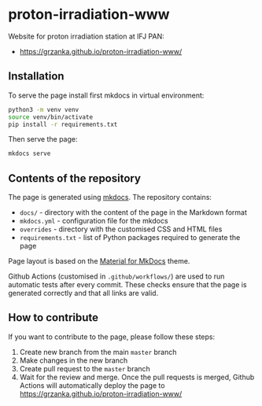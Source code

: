 # proton-irradiation-www
Website for proton irradiation station at IFJ PAN:
  - https://grzanka.github.io/proton-irradiation-www/

## Installation

To serve the page install first mkdocs in virtual environment:

```bash
python3 -m venv venv
source venv/bin/activate
pip install -r requirements.txt
```

Then serve the page:

```bash
mkdocs serve
```

## Contents of the repository

The page is generated using [mkdocs](https://www.mkdocs.org/). The repository contains:
- `docs/` - directory with the content of the page in the Markdown format
- `mkdocs.yml` - configuration file for the mkdocs
- `overrides` - directory with the customised CSS and HTML files
- `requirements.txt` - list of Python packages required to generate the page

Page layout is based on the [Material for MkDocs](https://squidfunk.github.io/mkdocs-material/) theme.

Github Actions (customised in `.github/workflows/`) are used to run automatic tests after every commit. 
These checks ensure that the page is generated correctly and that all links are valid.

## How to contribute

If you want to contribute to the page, please follow these steps:
1. Create new branch from the main `master` branch
2. Make changes in the new branch
3. Create pull request to the `master` branch
4. Wait for the review and merge. Once the pull requests is merged, Github Actions will automatically deploy the page to https://grzanka.github.io/proton-irradiation-www/